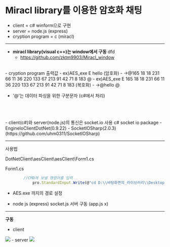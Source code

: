 # Miracl library를 이용한 암호화 채팅

- client = c# winform으로 구현  
- server = node.js (express)  
- cryption program = c (miracl)  
***
- __miracl library(visual c++)는 window에서 구동__ dfd
     - https://github.com/zktm9903/Miracl_window
<br/>
- cryption program 출력값   
    - ex)AES_exe E hello (암호화)  
    - ->@165 18 18 231 66 11 36 220 133 67 213 91 42 71 8 183 @  
    - ex)AES_exe E 165 18 18 231 66 11 36 220 133 67 213 91 42 71 8 183 (복호화)  
    - ->@hello @

  - '@'는 데이터 파싱을 위한 구분문자  (c#에서 처리)
<br/>
<br/>
<br/>
- client(c#)와 server(node.js)의 통신은 socket.io 사용  
c# socket io package  
  - EngineIoClientDotNet(0.9.22)
  - SocketIOSharp(2.0.3) (https://github.com/uhm0311/SocketIOSharp)

***
사용법  

DotNetClient\aesClient\aesClient\Form1.cs  

Form1.cs
```js
        //CMD에 보낼 명령어를 입력
            pro.StandardInput.Write(@"cd D:\\바탕화면의_라이브러리\\Desktop\\miracl_aes_chat\\cryptionC\\AES\\x64\\Debug" + Environment.NewLine); //경로 설정
```
- AES.exe 까지의 경로 설정  

- node js (express) socket.js 서버 구동 (app.js x)
***
__구동__  
- client
<img src="./[client.png](https://user-images.githubusercontent.com/57246460/126748609-5e32f1ea-4241-459f-9f27-23c46cc4f9af.PNG)" /> 
- server  
<img src="./[server.png](https://user-images.githubusercontent.com/57246460/126748623-71b2e85f-3ee9-4e0b-9623-36b7594fd587.PNG)" /> 


